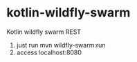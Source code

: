 # kotlin-wildfly-swarm
Kotlin wildfly swarm REST

1. just run  mvn wildfly-swarm:run
2. access localhost:8080
